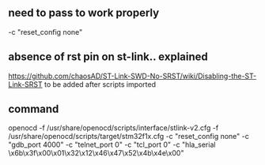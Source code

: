 ## need to pass to work properly
-c "reset_config none"

## absence of rst pin on st-link.. explained
https://github.com/chaosAD/ST-Link-SWD-No-SRST/wiki/Disabling-the-ST-Link-SRST
to be added after scripts imported

## command
openocd -f /usr/share/openocd/scripts/interface/stlink-v2.cfg -f /usr/share/openocd/scripts/target/stm32f1x.cfg -c "reset_config none" -c "gdb_port 4000" -c "telnet_port 0" -c "tcl_port 0" -c "hla_serial \x6b\x3f\x00\x01\x32\x12\x46\x47\x52\x4b\x4e\x00"
